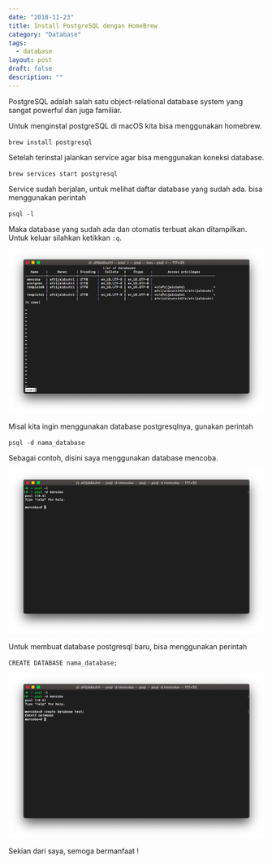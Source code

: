 ```yaml
---
date: "2018-11-23"
title: Install PostgreSQL dengan HomeBrew
category: "Database"
tags: 
  - database
layout: post
draft: false
description: ""
---
```


PostgreSQL adalah salah satu object-relational database system yang sangat powerful dan juga familiar.

Untuk menginstal postgreSQL di macOS kita bisa menggunakan homebrew.

`brew install postgresql`

Setelah terinstal jalankan service agar bisa menggunakan koneksi database.

`brew services start postgresql`

Service sudah berjalan, untuk melihat daftar database yang sudah ada. bisa menggunakan perintah

`psql -l`

Maka database yang sudah ada dan otomatis terbuat akan ditampilkan. Untuk keluar silahkan ketikkan `:q`.

![Postgree](23-1.png)

Misal kita ingin menggunakan database postgresqlnya, gunakan perintah

`psql -d nama_database`

Sebagai contoh, disini saya menggunakan database mencoba.

![Postgree](23-2.png)

Untuk membuat database postgresql baru, bisa menggunakan perintah

`CREATE DATABASE nama_database;`

![Postgree](23-3.png)

Sekian dari saya, semoga bermanfaat !